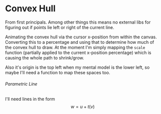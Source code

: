 # Convex Hull



From first principals. Among other things this means no external libs for figuring out if points lie left or right of the current line.

Animating the convex hull via the cursor x-position from within the canvas. Converting this to a percentage and using that to determine how much of the convex hull to draw. At the moment I'm simply mapping the `scale` function (partially applied to the current x-position percentage) which is causing the whole path to shrink/grow.

Also it's origin is the top left when my mental model is the lower left, so maybe I'll need a function to map these spaces too.



###### Parametric Line

I'll need lines in the form
$$
w = u + t(v)
$$


